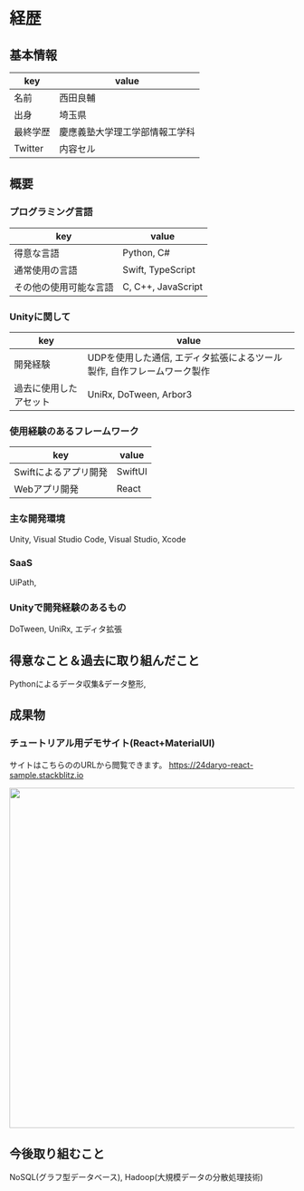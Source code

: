 # 経歴

## 基本情報

| key | value |
| ------------- | ------------- |
| 名前 | 西田良輔 |
| 出身 | 埼玉県 |
| 最終学歴 | 慶應義塾大学理工学部情報工学科 |
| Twitter | 内容セル |

## 概要

### プログラミング言語

| key | value |
| ------------- | ------------- |
| 得意な言語 | Python, C# |
| 通常使用の言語 | Swift, TypeScript |
| その他の使用可能な言語 | C, C++, JavaScript |

### Unityに関して

| key | value |
| ------------- | ------------- |
| 開発経験 | UDPを使用した通信, エディタ拡張によるツール製作, 自作フレームワーク製作 |
| 過去に使用したアセット | UniRx, DoTween, Arbor3 |

### 使用経験のあるフレームワーク
| key | value |
| ------------- | ------------- |
| Swiftによるアプリ開発 | SwiftUI |
| Webアプリ開発 | React |

### 主な開発環境
Unity, Visual Studio Code, Visual Studio, Xcode

### SaaS
UiPath, 

### Unityで開発経験のあるもの
DoTween, UniRx, エディタ拡張

## 得意なこと＆過去に取り組んだこと
Pythonによるデータ収集&データ整形, 

## 成果物

### チュートリアル用デモサイト(React+MaterialUI)
サイトはこちらののURLから閲覧できます。
https://24daryo-react-sample.stackblitz.io

<img src="https://github.com/24daryo/CV/blob/main/images/react%2Btypesctipts_Website.png" width="600">


## 今後取り組むこと
NoSQL(グラフ型データベース), Hadoop(大規模データの分散処理技術)


